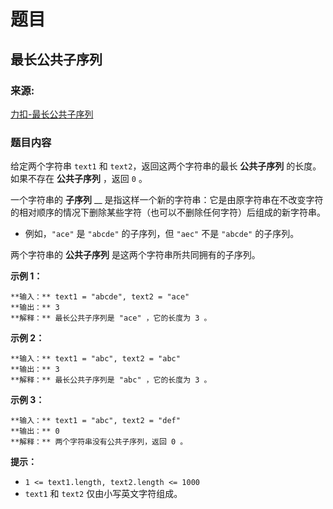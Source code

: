 # 题目

## 最长公共子序列

### 来源:

[力扣-最长公共子序列](https://leetcode.cn/problems/longest-common-subsequence/)

### 题目内容

给定两个字符串 `text1` 和 `text2`，返回这两个字符串的最长 **公共子序列** 的长度。如果不存在 **公共子序列** ，返回 `0` 。

一个字符串的 **子序列** __
是指这样一个新的字符串：它是由原字符串在不改变字符的相对顺序的情况下删除某些字符（也可以不删除任何字符）后组成的新字符串。

  * 例如，`"ace"` 是 `"abcde"` 的子序列，但 `"aec"` 不是 `"abcde"` 的子序列。

两个字符串的 **公共子序列** 是这两个字符串所共同拥有的子序列。

**示例 1：**

    
    
    **输入：** text1 = "abcde", text2 = "ace" 
    **输出：** 3  
    **解释：** 最长公共子序列是 "ace" ，它的长度为 3 。
    

**示例 2：**

    
    
    **输入：** text1 = "abc", text2 = "abc"
    **输出：** 3
    **解释：** 最长公共子序列是 "abc" ，它的长度为 3 。
    

**示例 3：**

    
    
    **输入：** text1 = "abc", text2 = "def"
    **输出：** 0
    **解释：** 两个字符串没有公共子序列，返回 0 。
    

**提示：**

  * `1 <= text1.length, text2.length <= 1000`
  * `text1` 和 `text2` 仅由小写英文字符组成。

